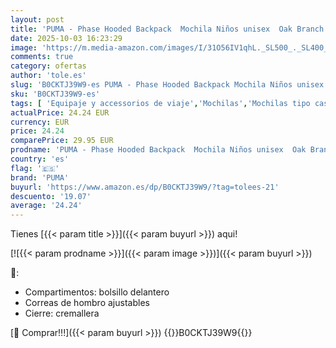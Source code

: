 ```yaml
---
layout: post
title: 'PUMA - Phase Hooded Backpack  Mochila Niños unisex  Oak Branch  OSFA - 090801'
date: 2025-10-03 16:23:29
image: 'https://m.media-amazon.com/images/I/31O56IV1qhL._SL500_._SL400_.jpg'
comments: true
category: ofertas
author: 'tole.es'
slug: 'B0CKTJ39W9-es PUMA - Phase Hooded Backpack Mochila Niños unisex Oak...'
sku: 'B0CKTJ39W9-es'
tags: [ 'Equipaje y accessorios de viaje','Mochilas','Mochilas tipo casual','Moda','backpack','mochila','puma','🇪🇸', ]
actualPrice: 24.24 EUR
currency: EUR
price: 24.24
comparePrice: 29.95 EUR
prodname: 'PUMA - Phase Hooded Backpack  Mochila Niños unisex  Oak Branch  OSFA - 090801'
country: 'es'
flag: '🇪🇸'
brand: 'PUMA'
buyurl: 'https://www.amazon.es/dp/B0CKTJ39W9/?tag=tolees-21'
descuento: '19.07'
average: '24.24'
---
```


Tienes [{{< param title >}}]({{< param buyurl >}}) aqui!

[![{{< param prodname >}}]({{< param image >}})]({{< param buyurl >}})

🔎:

- Compartimentos: bolsillo delantero
- Correas de hombro ajustables
- Cierre: cremallera

[🛒 Comprar!!!]({{< param buyurl >}})
{{<world>}}B0CKTJ39W9{{</world>}}
